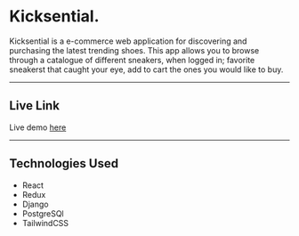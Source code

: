 # Kicksential.

Kicksential is a e-commerce web application for discovering and purchasing the latest trending shoes. This app allows you to browse through a catalogue of different sneakers, when logged in; favorite sneakerst that caught your eye, add to cart the ones you would like to buy.

---

## Live Link

Live demo [here](https://kicksential.vercel.app/)

---

## Technologies Used
- React
- Redux
- Django
- PostgreSQl
- TailwindCSS
